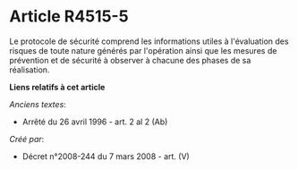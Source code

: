 # Article R4515-5

Le protocole de sécurité comprend les informations utiles à l'évaluation des risques de toute nature générés par l'opération
ainsi que les mesures de prévention et de sécurité à observer à chacune des phases de sa réalisation.

**Liens relatifs à cet article**

_Anciens textes_:

  - Arrêté du 26 avril 1996 - art. 2 al 2 (Ab)

_Créé par_:

  - Décret n°2008-244 du 7 mars 2008 - art. (V)
